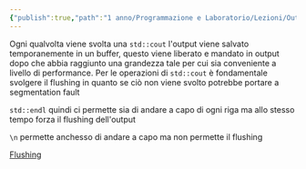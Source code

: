 ```yaml
---
{"publish":true,"path":"1 anno/Programmazione e Laboratorio/Lezioni/Output flushing and Endline.md","permalink":"/1 anno/Programmazione e Laboratorio/Lezioni/Output flushing and Endline/","PassFrontmatter":true}
---
```



Ogni qualvolta viene svolta una `std::cout` l'output viene salvato temporanemente in un buffer, questo viene liberato e mandato in output dopo che abbia raggiunto una grandezza tale per cui sia conveniente a livello di performance. 
Per le operazioni di `std::cout` è fondamentale svolgere il flushing in quanto se ciò non viene svolto potrebbe portare a segmentation fault 

`std::endl` quindi ci permette sia di andare a capo di ogni riga ma allo stesso tempo forza il flushing dell'output

`\n` permette anchesso di andare a capo ma non permette il flushing 

[Flushing](https://www.geeksforgeeks.org/buffer-flush-means-c/)
